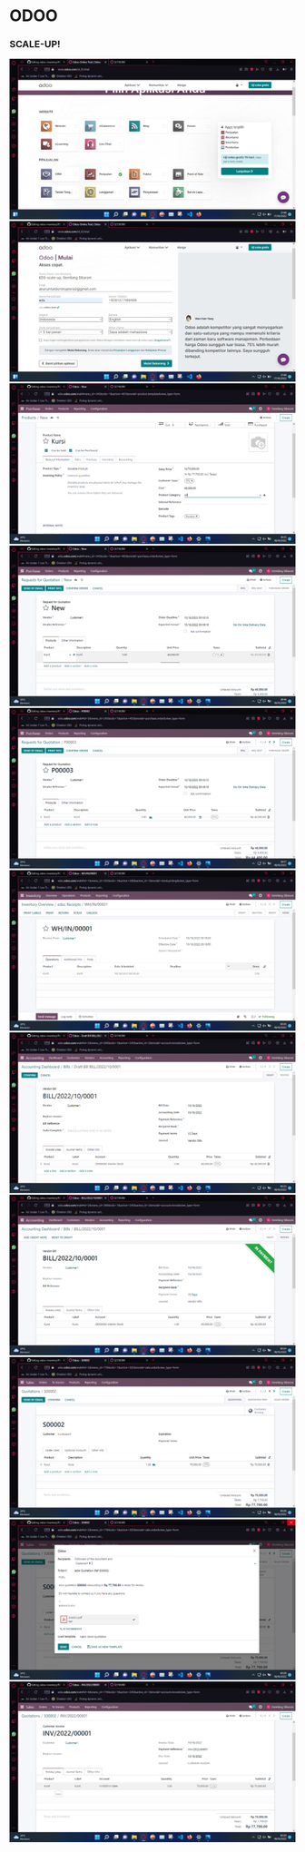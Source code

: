 <h1>
  ODOO
</h1>

<h3>
  SCALE-UP!
</h3>


<img src="pic001.png">
<img src="pic002.png">
<img src="pic003.png">
<img src="pic004.png">
<img src="pic005.png">
<img src="pic006.png">
<img src="pic007.png">
<img src="pic008.png">
<img src="pic009.png">
<img src="pic010.png">
<img src="pic011.png">
